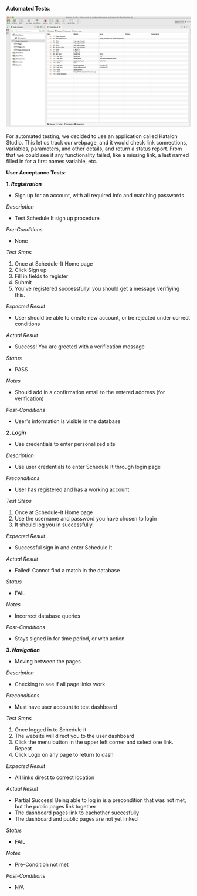 **Automated Tests**:

![Automated Tests Screenshot](autoTests.jpg?raw=true)

For automated testing, we decided to use an application called Katalon Studio. This let us track our webpage, and it would check link connections, variables, parameters, and other details, and return a status report.  From that we could see if any functionality failed, like a missing link, a last named filled in for a first names variable, etc.

**User Acceptance Tests**:

**1. *Registration***

* Sign up for an account, with all required info and matching passwords

*Description*

* Test Schedule It sign up procedure

*Pre-Conditions*

* None

*Test Steps*

1. Once at Schedule-It Home page 
2. Click Sign up
3. Fill in fields to register
4. Submit
5. You've registered successfully! you should get a message verifiying this.

*Expected Result*

* User should be able to create new account, or be rejected under correct conditions

*Actual Result*

* Success! You are greeted with a verification message

*Status*

* PASS

*Notes*

* Should add in a confirmation email to the entered address (for verification)

*Post-Conditions*

* User's information is visible in the database

**2. *Login***

* Use credentials to enter personalized site

*Description*

* Use user credentials to enter Schedule It through login page


*Preconditions*

* User has registered and has a working account

*Test Steps*

1. Once at Schedule-It Home page
2. Use the username and password you have chosen to login
3. It should log you in successfully.

*Expected Result*

* Successful sign in and enter Schedule It

*Actual Result*

* Failed! Cannot find a match in the database

*Status*

* FAIL

*Notes*

* Incorrect database queries

*Post-Conditions*

* Stays signed in for time period, or with action

**3. *Navigation***

* Moving between the pages

*Description*

* Checking to see if all page links work


*Preconditions*

* Must have user account to test dashboard

*Test Steps*

1. Once logged in to Schedule it
2. The website will direct you to the user dashboard
3. Click the menu button in the upper left corner and select one link. Repeat
4. Click Logo on any page to return to dash

*Expected Result*

* All links direct to correct location

*Actual Result*

* Partial Success! Being able to log in is a precondition that was not met, but the public pages link together
* The dashboard pages link to eachother succesfully
* The dashboard and public pages are not yet linked

*Status*

* FAIL

*Notes*

* Pre-Condition not met

*Post-Conditions*

* N/A



